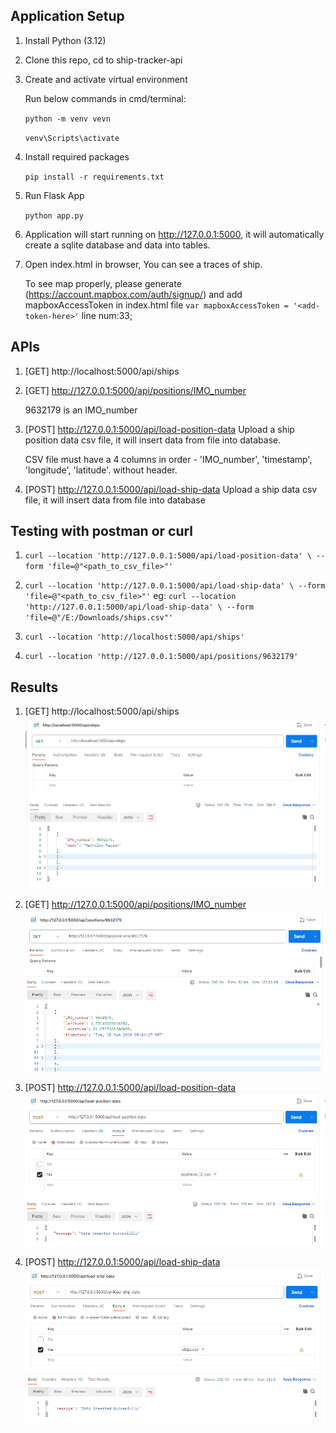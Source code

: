 ## Application Setup
1. Install Python (3.12) 
2. Clone this repo, cd to ship-tracker-api
3. Create and activate virtual environment
    
    Run below commands in cmd/terminal:

    `python -m venv vevn`

    `venv\Scripts\activate`

4. Install required packages

    `pip install -r requirements.txt`

5. Run Flask App

    `python app.py`

6. Application will start running on http://127.0.0.1:5000,
    it will automatically create a sqlite database and data into tables.

7. Open index.html in browser, You can see a traces of ship.

    To see map properly, please generate (https://account.mapbox.com/auth/signup/) and add mapboxAccessToken in index.html file
`var mapboxAccessToken = '<add-token-here>'` line num:33;


## APIs
1. [GET]  http://localhost:5000/api/ships
2. [GET]  http://127.0.0.1:5000/api/positions/IMO_number
    
    9632179 is an IMO_number

3. [POST] http://127.0.0.1:5000/api/load-position-data
    Upload a ship position data csv file, it will insert data from file into database.

    CSV file must have a 4 columns in order -   'IMO_number', 'timestamp', 'longitude', 'latitude'. without header.
    

4. [POST] http://127.0.0.1:5000/api/load-ship-data
    Upload a ship data csv file, it will insert data from file into database

## Testing with postman or curl
1. `curl --location 'http://127.0.0.1:5000/api/load-position-data' \
--form 'file=@"<path_to_csv_file>"'`

2. `curl --location 'http://127.0.0.1:5000/api/load-ship-data' \
--form 'file=@"<path_to_csv_file>"'`
    eg: `curl --location 'http://127.0.0.1:5000/api/load-ship-data' \
--form 'file=@"/E:/Downloads/ships.csv"'`

3. `curl --location 'http://localhost:5000/api/ships'`

4. `curl --location 'http://127.0.0.1:5000/api/positions/9632179'`

## Results
1. [GET]  http://localhost:5000/api/ships
    ![Alt text](postman/image.png)
2. [GET]  http://127.0.0.1:5000/api/positions/IMO_number
    ![Alt text](postman/image-1.png)

3. [POST] http://127.0.0.1:5000/api/load-position-data
    ![Alt text](postman/image-2.png)

4. [POST] http://127.0.0.1:5000/api/load-ship-data
    ![Alt text](postman/image-3.png)